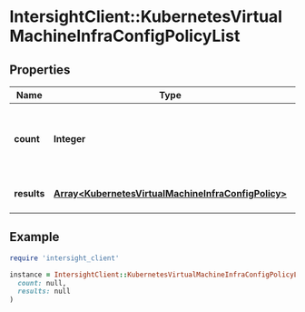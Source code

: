 # IntersightClient::KubernetesVirtualMachineInfraConfigPolicyList

## Properties

| Name | Type | Description | Notes |
| ---- | ---- | ----------- | ----- |
| **count** | **Integer** | The total number of &#39;kubernetes.VirtualMachineInfraConfigPolicy&#39; resources matching the request, accross all pages. The &#39;Count&#39; attribute is included when the HTTP GET request includes the &#39;$inlinecount&#39; parameter. | [optional] |
| **results** | [**Array&lt;KubernetesVirtualMachineInfraConfigPolicy&gt;**](KubernetesVirtualMachineInfraConfigPolicy.md) | The array of &#39;kubernetes.VirtualMachineInfraConfigPolicy&#39; resources matching the request. | [optional] |

## Example

```ruby
require 'intersight_client'

instance = IntersightClient::KubernetesVirtualMachineInfraConfigPolicyList.new(
  count: null,
  results: null
)
```

